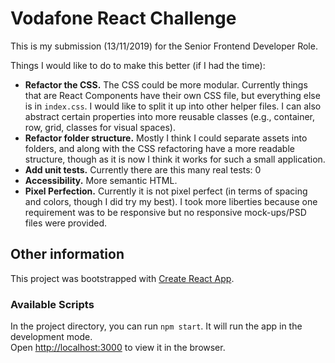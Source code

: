 # Vodafone React Challenge

This is my submission (13/11/2019) for the Senior Frontend Developer Role.

Things I would like to do to make this better (if I had the time):
- **Refactor the CSS.** The CSS could be more modular. Currently things that are React Components have their own CSS file, but everything else is in `index.css`. I would like to split it up into other helper files. I can also abstract certain properties into more reusable classes (e.g., container, row, grid, classes for visual spaces).
- **Refactor folder structure.** Mostly I think I could separate assets into folders, and along with the CSS refactoring have a more readable structure, though as it is now I think it works for such a small application.
- **Add unit tests.** Currently there are this many real tests: 0
- **Accessibility.** More semantic HTML.
- **Pixel Perfection.** Currently it is not pixel perfect (in terms of spacing and colors, though I did try my best). I took more liberties because one requirement was to be responsive but no responsive mock-ups/PSD files were provided.

## Other information

This project was bootstrapped with [Create React App](https://github.com/facebook/create-react-app).

### Available Scripts

In the project directory, you can run `npm start`. It will run the app in the development mode.<br />
Open [http://localhost:3000](http://localhost:3000) to view it in the browser.

